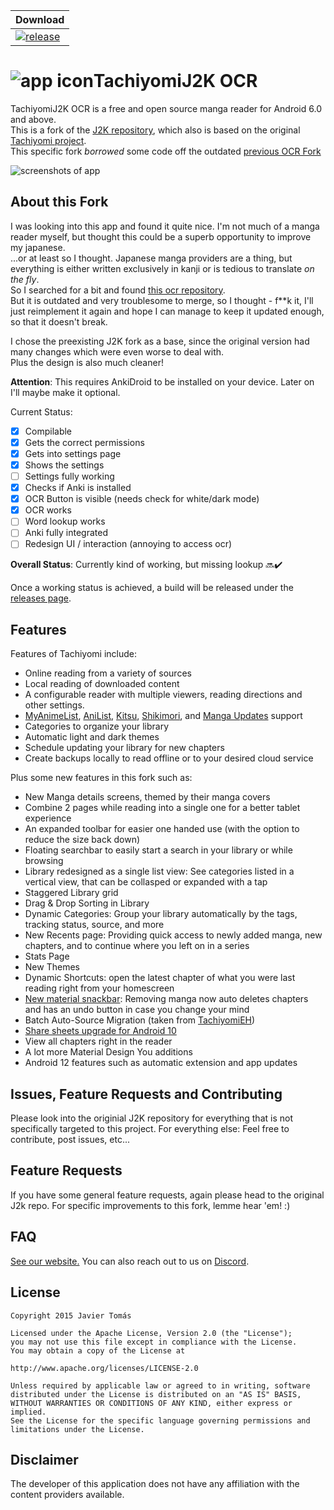 | Download |
|-------|
| [![release](https://img.shields.io/github/release/getraid/tachiyomiJ2K-OCR.svg?maxAge=3600&label=download)](https://github.com/getraid/tachiyomiJ2K-OCR/releases)|


# ![app icon](./.github/readme-images/app-icon.png)TachiyomiJ2K OCR
TachiyomiJ2K OCR is a free and open source manga reader for Android 6.0 and above.  
This is a fork of the [J2K repository](https://github.com/Jays2Kings/tachiyomiJ2K), which also is based on the original [Tachiyomi project](https://github.com/tachiyomiorg/tachiyomi).  
This specific fork *borrowed* some code off the outdated [previous OCR Fork](https://github.com/Rattlehead15/tachiyomiOCR)

![screenshots of app](./.github/readme-images/screens.gif)


## About this Fork
I was looking into this app and found it quite nice. I'm not much of a manga reader myself, but thought this could be a superb opportunity to improve my japanese.  
...or at least so I thought. Japanese manga providers are a thing, but everything is either written exclusively in kanji or is tedious to translate *on the fly*.  
So I searched for a bit and found [this ocr repository](https://github.com/Rattlehead15/tachiyomiOCR).  
But it is outdated and very troublesome to merge, so I thought - f**k it, I'll just reimplement it again and hope I can manage to keep it updated enough, so that it doesn't break.  

I chose the preexisting J2K fork as a base, since the original version had many changes which were even worse to deal with.  
Plus the design is also much cleaner!

**Attention**: This requires AnkiDroid to be installed on your device. Later on I'll maybe make it optional.  

Current Status:  
- [x] Compilable
- [x] Gets the correct permissions
- [x] Gets into settings page
- [x] Shows the settings
- [ ] Settings fully working
- [x] Checks if Anki is installed
- [x] OCR Button is visible (needs check for white/dark mode)
- [x] OCR works
- [ ] Word lookup works
- [ ] Anki fully integrated
- [ ] Redesign UI / interaction (annoying to access ocr)

**Overall Status**: Currently kind of working, but missing lookup 🔜✔️

Once a working status is achieved, a build will be released under the [releases page](https://github.com/getraid/tachiyomiJ2K-OCR/releases).
## Features

Features of Tachiyomi include:
* Online reading from a variety of sources
* Local reading of downloaded content
* A configurable reader with multiple viewers, reading directions and other settings.
* [MyAnimeList](https://myanimelist.net/), [AniList](https://anilist.co/), [Kitsu](https://kitsu.io/explore/anime), [Shikimori](https://shikimori.one), and [Manga Updates](https://www.mangaupdates.com/) support
* Categories to organize your library
* Automatic light and dark themes
* Schedule updating your library for new chapters
* Create backups locally to read offline or to your desired cloud service 

Plus some new features in this fork such as:
* New Manga details screens, themed by their manga covers
* Combine 2 pages while reading into a single one for a better tablet experience
* An expanded toolbar for easier one handed use (with the option to reduce the size back down)
* Floating searchbar to easily start a search in your library or while browsing
* Library redesigned as a single list view: See categories listed in a vertical view, that can be collasped or expanded with a tap
* Staggered Library grid
* Drag & Drop Sorting in Library
* Dynamic Categories: Group your library automatically by the tags, tracking status, source, and more
* New Recents page: Providing quick access to newly added manga, new chapters, and to continue where you left on in a series
* Stats Page
* New Themes
* Dynamic Shortcuts: open the latest chapter of what you were last reading right from your homescreen
* [New material snackbar](.github/readme-images/material%20snackbar.png): Removing manga now auto deletes chapters and has an undo button in case you change your mind
* Batch Auto-Source Migration (taken from [TachiyomiEH](https://github.com/NerdNumber9/TachiyomiEH))
* [Share sheets upgrade for Android 10](.github/readme-images/share%20menu.png)
* View all chapters right in the reader
* A lot more Material Design You additions
* Android 12 features such as automatic extension and app updates

## Issues, Feature Requests and Contributing

Please look into the originial J2K repository for everything that is not specifically targeted to this project.
For everything else: Feel free to contribute, post issues, etc...

## Feature Requests

If you have some general feature requests, again please head to the original J2k repo.
For specific improvements to this fork, lemme hear 'em! :)

## FAQ

[See our website.](https://tachiyomi.org/)
You can also reach out to us on [Discord](https://discord.gg/tachiyomi).

## License

    Copyright 2015 Javier Tomás

    Licensed under the Apache License, Version 2.0 (the "License");
    you may not use this file except in compliance with the License.
    You may obtain a copy of the License at

    http://www.apache.org/licenses/LICENSE-2.0

    Unless required by applicable law or agreed to in writing, software
    distributed under the License is distributed on an "AS IS" BASIS,
    WITHOUT WARRANTIES OR CONDITIONS OF ANY KIND, either express or implied.
    See the License for the specific language governing permissions and
    limitations under the License.

## Disclaimer

The developer of this application does not have any affiliation with the content providers available.
